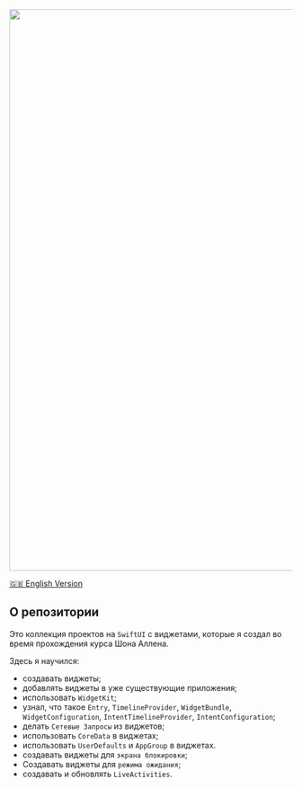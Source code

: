 <img width="1000" src="https://raw.githubusercontent.com/artexhibit/SeanAllenWidgetKit/main/Resources/widgets.jpg">

[🇬🇧 English Version](./README.md)

## О репозитории

Это коллекция проектов на `SwiftUI` с виджетами, которые я создал во время прохождения курса Шона Аллена.

Здесь я научился:

-   создавать виджеты;
-   добавлять виджеты в уже существующие приложения;
-   использовать `WidgetKit`;
-   узнал, что такое `Entry`, `TimelineProvider`, `WidgetBundle`, `WidgetConfiguration`, `IntentTimelineProvider`, `IntentConfiguration`;
-   делать `Cетевые Запросы` из виджетов;
-   использовать `CoreData` в виджетах;
-   использовать `UserDefaults` и `AppGroup` в виджетах.
-   cоздавать виджеты для `экрана блокировки`;
-   Создавать виджеты для `режима ожидания`;
-   создавать и обновлять `LiveActivities`.
